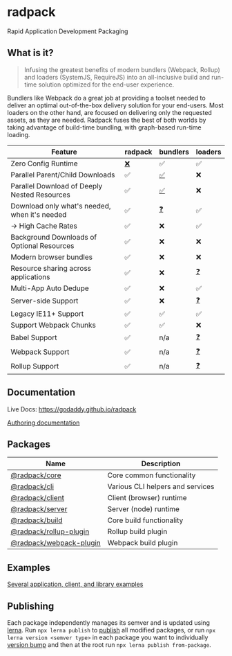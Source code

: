 # radpack
Rapid Application Development Packaging


## What is it?

> Infusing the greatest benefits of modern bundlers (Webpack, Rollup) and loaders (SystemJS, RequireJS)
> into an all-inclusive build and run-time solution optimized for the end-user experience.

Bundlers like Webpack do a great job at providing a toolset needed to
deliver an optimal out-of-the-box delivery solution for your end-users.
Most loaders on the other hand, are focused on delivering only the requested
assets, as they are needed. Radpack fuses the best of both worlds
by taking advantage of build-time bundling, with graph-based run-time loading.

| Feature | radpack | bundlers | loaders |
| --- | --- | --- | --- |
| Zero Config Runtime | [:x:](# "radpack requires configuration that describes exports graph") | :white_check_mark: | :white_check_mark: |
| Parallel Parent/Child Downloads | :white_check_mark: | [:white_check_mark:](# "Everything is bundled in parent") | :x: |
| Parallel Download of Deeply Nested Resources | :white_check_mark: | [:white_check_mark:](# "Everything is bundled in parent") | :x: |
| Download only what's needed, when it's needed | :white_check_mark: | [:question:](# "Partial") | :white_check_mark: |
| -> High Cache Rates | :white_check_mark: | :x: | :white_check_mark: |
| Background Downloads of Optional Resources | :white_check_mark: | :x: | :x: |
| Modern browser bundles | :white_check_mark: | :x: | :x: |
| Resource sharing across applications | :white_check_mark: | :x: | [:question:](# "Possible but difficult") |
| Multi-App Auto Dedupe | :white_check_mark: | :x: | :white_check_mark: |
| Server-side Support | :white_check_mark: | :x: | [:question:](# "Minimal") |
| Legacy IE11+ Support | :white_check_mark: | :white_check_mark: | :white_check_mark: |
| Support Webpack Chunks | :white_check_mark: | :white_check_mark: | :x: |
| Babel Support | :white_check_mark: | n/a | [:question:](# "Not first class") |
| Webpack Support | :white_check_mark: | n/a | [:question:](# "Not first class") |
| Rollup Support | :white_check_mark: | n/a | [:question:](# "Not first class") |


## Documentation

Live Docs: https://godaddy.github.io/radpack

[Authoring documentation](./docs.md)


## Packages
| Name | Description |
| --- | --- |
| [@radpack/core](./packages/core/) | Core common functionality |
| [@radpack/cli](./packages/cli/) | Various CLI helpers and services |
| [@radpack/client](./packages/client/) | Client (browser) runtime |
| [@radpack/server](./packages/server/) | Server (node) runtime |
| [@radpack/build](./packages/build/) | Core build functionality |
| [@radpack/rollup-plugin](./packages/rollup-plugin/) | Rollup build plugin |
| [@radpack/webpack-plugin](./packages/webpack-plugin/) | Webpack build plugin |


## Examples
[Several application, client, and library examples](./examples/)


## Publishing
Each package independently manages its semver and is updated using [lerna](https://github.com/lerna/lerna). Run `npx lerna publish` to [publish](https://github.com/lerna/lerna/tree/main/commands/publish) all modified packages, or run `npx lerna version <semver type>` in each package you want to individually [version bump](https://github.com/lerna/lerna/tree/main/commands/version) and then at the root run `npx lerna publish from-package`.
